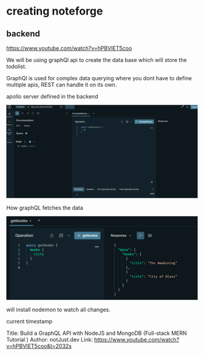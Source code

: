 # creating noteforge

## backend

https://www.youtube.com/watch?v=hPBVIET5coo

We will be using graphQl api to create the data base which will store the todolist.

GraphQl is used for complex data querying where you dont have to define multiple apis, REST can handle it on its own.

apollo server defined in the backend

![](2025-09-15-23-46-58.png)

How graphQL fetches the data

![](2025-09-15-23-50-19.png)

will install nodemon to watch all changes.

current timestamp

Title: Build a GraphQL API with NodeJS and MongoDB (Full-stack MERN Tutorial )
Author: notJust․dev
Link: https://www.youtube.com/watch?v=hPBVIET5coo&t=2032s
